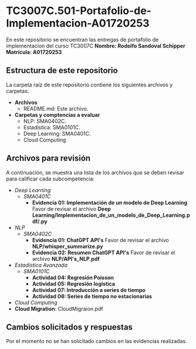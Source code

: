 # TC3007C.501-Portafolio-de-Implementacion-A01720253

En este repositorio se encuentran las entregas de portafolio de implementacion del curso TC3007C
**Nombre: Rodolfo Sandoval Schipper**
**Matrícula: A01720253**

## Estructura de este repositorio

La carpeta raíz de este repositorio contiene los siguientes archivos y carpetas:

- **Archivos**
  - README.md: Este archivo.
- **Carpetas y comptencias a evaluar**
  - NLP: SMA0402C.
  - Estadistica: SMA0101C.
  - Deep Learning: SMA0401C.
  - Cloud Computing

## Archivos para revisión

A continuación, se muestra una lista de los archivos que se deben revisar para calificar cada subcompetencia:

- *Deep Learning*
  - *SMA0401C*
    - **Evidencia 01: Implementación de un modelo de Deep Learning** Favor de revisar el archivo **Deep Learning/Implementacion_de_un_modelo_de_Deep_Learning.pdf/.py**
- *NLP*
  - *SMA0402C*
    - **Evidencia 01: ChatGPT API's** Favor de revisar el archivo **NLP/whisper_summarize.py**
    - **Evidencia 02: Resumen ChatGPT API's** Favor de revisar el archivo **NLP/API's_NLP.pdf**
- *Estadística Avanzada*
  - *SMA0101C*
    - **Actividad 04: Regresión Poisson**
    - **Actividad 05: Regresión logística** 
    - **Actividad 07: Introducción a series de tiempo**
    - **Actividad 08: Series de tiempo no estacionarias**
- *Cloud Computing*
 - **Cloud Migration**: CloudMigraion.pdf

## Cambios solicitados y respuestas

Por el momento no se han solicitado cambios en las evidencias realizadas.
